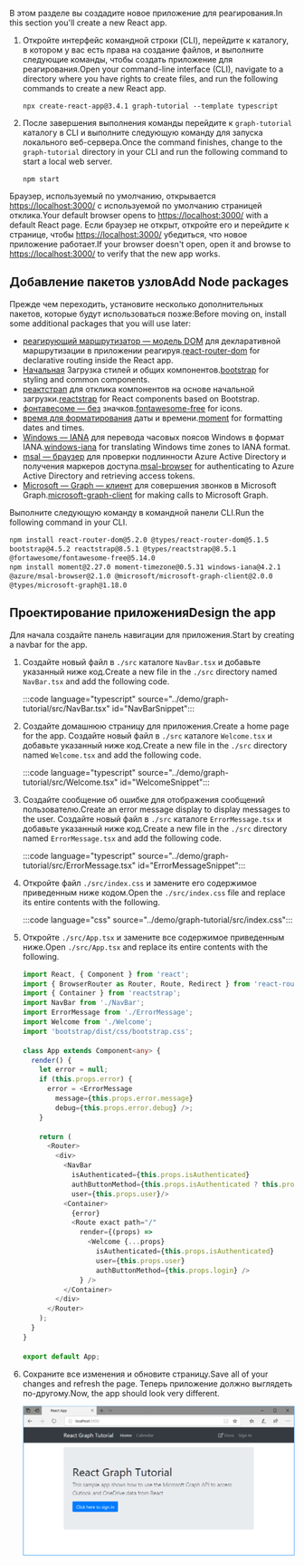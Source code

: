 <!-- markdownlint-disable MD002 MD041 -->

<span data-ttu-id="ee6cd-101">В этом разделе вы создадите новое приложение для реагирования.</span><span class="sxs-lookup"><span data-stu-id="ee6cd-101">In this section you'll create a new React app.</span></span>

1. <span data-ttu-id="ee6cd-102">Откройте интерфейс командной строки (CLI), перейдите к каталогу, в котором у вас есть права на создание файлов, и выполните следующие команды, чтобы создать приложение для реагирования.</span><span class="sxs-lookup"><span data-stu-id="ee6cd-102">Open your command-line interface (CLI), navigate to a directory where you have rights to create files, and run the following commands to create a new React app.</span></span>

    ```Shell
    npx create-react-app@3.4.1 graph-tutorial --template typescript
    ```

1. <span data-ttu-id="ee6cd-103">После завершения выполнения команды перейдите к `graph-tutorial` каталогу в CLI и выполните следующую команду для запуска локального веб-сервера.</span><span class="sxs-lookup"><span data-stu-id="ee6cd-103">Once the command finishes, change to the `graph-tutorial` directory in your CLI and run the following command to start a local web server.</span></span>

    ```Shell
    npm start
    ```

<span data-ttu-id="ee6cd-104">Браузер, используемый по умолчанию, открывается [https://localhost:3000/](https://localhost:3000) с используемой по умолчанию страницей отклика.</span><span class="sxs-lookup"><span data-stu-id="ee6cd-104">Your default browser opens to [https://localhost:3000/](https://localhost:3000) with a default React page.</span></span> <span data-ttu-id="ee6cd-105">Если браузер не открыт, откройте его и перейдите к странице, чтобы [https://localhost:3000/](https://localhost:3000) убедиться, что новое приложение работает.</span><span class="sxs-lookup"><span data-stu-id="ee6cd-105">If your browser doesn't open, open it and browse to [https://localhost:3000/](https://localhost:3000) to verify that the new app works.</span></span>

## <a name="add-node-packages"></a><span data-ttu-id="ee6cd-106">Добавление пакетов узлов</span><span class="sxs-lookup"><span data-stu-id="ee6cd-106">Add Node packages</span></span>

<span data-ttu-id="ee6cd-107">Прежде чем переходить, установите несколько дополнительных пакетов, которые будут использоваться позже:</span><span class="sxs-lookup"><span data-stu-id="ee6cd-107">Before moving on, install some additional packages that you will use later:</span></span>

- <span data-ttu-id="ee6cd-108">[реагирующий маршрутизатор — модель DOM](https://github.com/ReactTraining/react-router) для декларативной маршрутизации в приложении реагируя.</span><span class="sxs-lookup"><span data-stu-id="ee6cd-108">[react-router-dom](https://github.com/ReactTraining/react-router) for declarative routing inside the React app.</span></span>
- <span data-ttu-id="ee6cd-109">[Начальная](https://github.com/twbs/bootstrap) Загрузка стилей и общих компонентов.</span><span class="sxs-lookup"><span data-stu-id="ee6cd-109">[bootstrap](https://github.com/twbs/bootstrap) for styling and common components.</span></span>
- <span data-ttu-id="ee6cd-110">[реактстрап](https://github.com/reactstrap/reactstrap) для отклика компонентов на основе начальной загрузки.</span><span class="sxs-lookup"><span data-stu-id="ee6cd-110">[reactstrap](https://github.com/reactstrap/reactstrap) for React components based on Bootstrap.</span></span>
- <span data-ttu-id="ee6cd-111">[фонтавесоме — без](https://github.com/FortAwesome/Font-Awesome) значков.</span><span class="sxs-lookup"><span data-stu-id="ee6cd-111">[fontawesome-free](https://github.com/FortAwesome/Font-Awesome) for icons.</span></span>
- <span data-ttu-id="ee6cd-112">[время для форматирования](https://github.com/moment/moment) даты и времени.</span><span class="sxs-lookup"><span data-stu-id="ee6cd-112">[moment](https://github.com/moment/moment) for formatting dates and times.</span></span>
- <span data-ttu-id="ee6cd-113">[Windows — IANA](https://github.com/rubenillodo/windows-iana) для перевода часовых поясов Windows в формат IANA.</span><span class="sxs-lookup"><span data-stu-id="ee6cd-113">[windows-iana](https://github.com/rubenillodo/windows-iana) for translating Windows time zones to IANA format.</span></span>
- <span data-ttu-id="ee6cd-114">[msal — браузер](https://github.com/AzureAD/microsoft-authentication-library-for-js/tree/dev/lib/msal-browser) для проверки подлинности Azure Active Directory и получения маркеров доступа.</span><span class="sxs-lookup"><span data-stu-id="ee6cd-114">[msal-browser](https://github.com/AzureAD/microsoft-authentication-library-for-js/tree/dev/lib/msal-browser) for authenticating to Azure Active Directory and retrieving access tokens.</span></span>
- <span data-ttu-id="ee6cd-115">[Microsoft — Graph — клиент](https://github.com/microsoftgraph/msgraph-sdk-javascript) для совершения звонков в Microsoft Graph.</span><span class="sxs-lookup"><span data-stu-id="ee6cd-115">[microsoft-graph-client](https://github.com/microsoftgraph/msgraph-sdk-javascript) for making calls to Microsoft Graph.</span></span>

<span data-ttu-id="ee6cd-116">Выполните следующую команду в командной панели CLI.</span><span class="sxs-lookup"><span data-stu-id="ee6cd-116">Run the following command in your CLI.</span></span>

```Shell
npm install react-router-dom@5.2.0 @types/react-router-dom@5.1.5 bootstrap@4.5.2 reactstrap@8.5.1 @types/reactstrap@8.5.1 @fortawesome/fontawesome-free@5.14.0
npm install moment@2.27.0 moment-timezone@0.5.31 windows-iana@4.2.1 @azure/msal-browser@2.1.0 @microsoft/microsoft-graph-client@2.0.0 @types/microsoft-graph@1.18.0
```

## <a name="design-the-app"></a><span data-ttu-id="ee6cd-117">Проектирование приложения</span><span class="sxs-lookup"><span data-stu-id="ee6cd-117">Design the app</span></span>

<span data-ttu-id="ee6cd-118">Для начала создайте панель навигации для приложения.</span><span class="sxs-lookup"><span data-stu-id="ee6cd-118">Start by creating a navbar for the app.</span></span>

1. <span data-ttu-id="ee6cd-119">Создайте новый файл в `./src` каталоге `NavBar.tsx` и добавьте указанный ниже код.</span><span class="sxs-lookup"><span data-stu-id="ee6cd-119">Create a new file in the `./src` directory named `NavBar.tsx` and add the following code.</span></span>

    :::code language="typescript" source="../demo/graph-tutorial/src/NavBar.tsx" id="NavBarSnippet":::

1. <span data-ttu-id="ee6cd-120">Создайте домашнюю страницу для приложения.</span><span class="sxs-lookup"><span data-stu-id="ee6cd-120">Create a home page for the app.</span></span> <span data-ttu-id="ee6cd-121">Создайте новый файл в `./src` каталоге `Welcome.tsx` и добавьте указанный ниже код.</span><span class="sxs-lookup"><span data-stu-id="ee6cd-121">Create a new file in the `./src` directory named `Welcome.tsx` and add the following code.</span></span>

    :::code language="typescript" source="../demo/graph-tutorial/src/Welcome.tsx" id="WelcomeSnippet":::

1. <span data-ttu-id="ee6cd-122">Создайте сообщение об ошибке для отображения сообщений пользователю.</span><span class="sxs-lookup"><span data-stu-id="ee6cd-122">Create an error message display to display messages to the user.</span></span> <span data-ttu-id="ee6cd-123">Создайте новый файл в `./src` каталоге `ErrorMessage.tsx` и добавьте указанный ниже код.</span><span class="sxs-lookup"><span data-stu-id="ee6cd-123">Create a new file in the `./src` directory named `ErrorMessage.tsx` and add the following code.</span></span>

    :::code language="typescript" source="../demo/graph-tutorial/src/ErrorMessage.tsx" id="ErrorMessageSnippet":::

1. <span data-ttu-id="ee6cd-124">Откройте файл `./src/index.css` и замените его содержимое приведенным ниже кодом.</span><span class="sxs-lookup"><span data-stu-id="ee6cd-124">Open the `./src/index.css` file and replace its entire contents with the following.</span></span>

    :::code language="css" source="../demo/graph-tutorial/src/index.css":::

1. <span data-ttu-id="ee6cd-125">Откройте `./src/App.tsx` и замените все содержимое приведенным ниже.</span><span class="sxs-lookup"><span data-stu-id="ee6cd-125">Open `./src/App.tsx` and replace its entire contents with the following.</span></span>

    ```typescript
    import React, { Component } from 'react';
    import { BrowserRouter as Router, Route, Redirect } from 'react-router-dom';
    import { Container } from 'reactstrap';
    import NavBar from './NavBar';
    import ErrorMessage from './ErrorMessage';
    import Welcome from './Welcome';
    import 'bootstrap/dist/css/bootstrap.css';

    class App extends Component<any> {
      render() {
        let error = null;
        if (this.props.error) {
          error = <ErrorMessage
            message={this.props.error.message}
            debug={this.props.error.debug} />;
        }

        return (
          <Router>
            <div>
              <NavBar
                isAuthenticated={this.props.isAuthenticated}
                authButtonMethod={this.props.isAuthenticated ? this.props.logout : this.props.login}
                user={this.props.user}/>
              <Container>
                {error}
                <Route exact path="/"
                  render={(props) =>
                    <Welcome {...props}
                      isAuthenticated={this.props.isAuthenticated}
                      user={this.props.user}
                      authButtonMethod={this.props.login} />
                  } />
              </Container>
            </div>
          </Router>
        );
      }
    }

    export default App;
    ```

1. <span data-ttu-id="ee6cd-126">Сохраните все изменения и обновите страницу.</span><span class="sxs-lookup"><span data-stu-id="ee6cd-126">Save all of your changes and refresh the page.</span></span> <span data-ttu-id="ee6cd-127">Теперь приложение должно выглядеть по-другому.</span><span class="sxs-lookup"><span data-stu-id="ee6cd-127">Now, the app should look very different.</span></span>

    ![Снимок экрана с переработанной домашней страницей](images/create-app-01.png)

